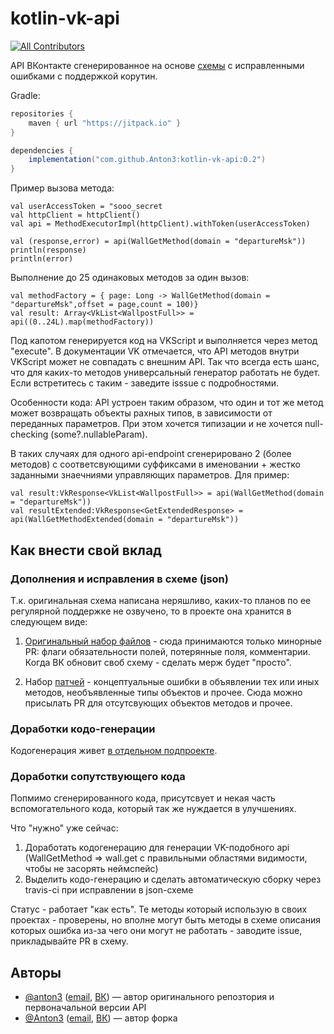 # kotlin-vk-api
[![All Contributors](https://img.shields.io/badge/all_contributors-2-orange.svg?style=flat-square)](#contributors)

API ВКонтакте сгенерированное на основе [схемы](https://github.com/VKCOM/vk-api-schema) с исправленными ошибками c поддержкой корутин.

Gradle:
```gradle
repositories {
    maven { url "https://jitpack.io" }
}
```

```gradle
dependencies {
    implementation("com.github.Anton3:kotlin-vk-api:0.2")
}
```

Пример вызова метода:
```
val userAccessToken = "sooo_secret
val httpClient = httpClient()
val api = MethodExecutorImpl(httpClient).withToken(userAccessToken)

val (response,error) = api(WallGetMethod(domain = "departureMsk"))
println(response)
println(error)
```

Выполнение до 25 одинаковых методов за один вызов:
```
val methodFactory = { page: Long -> WallGetMethod(domain = "departureMsk",offset = page,count = 100)}
val result: Array<VkList<WallpostFull>> = api((0..24L).map(methodFactory))
```
Под капотом генерируется код на VKScript и выполняется через метод "execute". В документации VK отмечается, что API методов внутри VKScript может не совпадать с внешним API. Так что всегда есть шанс, что для каких-то методов универсальный генератор работать не будет. Если встретитесь с таким - заведите isssue с подробностями.


Особенности кода:
API устроен таким образом, что один и тот же метод может возвращать объекты рахных типов, в зависимости от переданных параметров. При этом хочется типизации и не хочется null-checking (some?.nullableParam).

В таких случаях для одного api-endpoint сгенерировано 2 (более методов) с соответсвующими суффиксами в именовании + жестко заданными знаечниями управляющих параметров.
Для пример:
```
val result:VkResponse<VkList<WallpostFull>> = api(WallGetMethod(domain = "departureMsk"))
val resultExtended:VkResponse<GetExtendedResponse> = api(WallGetMethodExtended(domain = "departureMsk"))
```

## Как внести свой вклад
### Дополнения и исправления в схеме (json)
Т.к. оригинальная схема написана неряшливо, каких-то планов по ее регулярной поддержке не озвучено, то в проекте она хранится в следующем виде:

1. [Оригинальный набор файлов](https://github.com/Anton3/kotlin-vk-api/tree/master/generator/src/main/resources/schema) - сюда принимаются только минорные PR: флаги обязательности полей, потерянные поля, комментарии. Когда ВК обновит своб схему - сделать мерж будет "просто".

2. Набор [патчей](https://github.com/Anton3/kotlin-vk-api/tree/master/generator/src/main/resources/patch) - концептуальные ошибки в объявлении тех или иных методов, необъявленные типы объектов и прочее. Сюда можно присылать PR для отсутсвующих объектов методов и прочее.

### Доработки кодо-генерации
Кодогенерация живет [в отдельном подпроекте](https://github.com/Anton3/kotlin-vk-api/tree/master/generator).

### Доработки сопутствующего кода
Попмимо сгенерированного кода, присутсвует и некая часть вспомогательного кода, который так же нуждается в улучшениях.

Что "нужно" уже сейчас:
1. Доработать кодогенерацию для генерации VK-подобного api  (WallGetMethod => wall.get  с правильными областями видимости, чтобы не засорять неймспейс)
2. Выделить кодо-генерацию и сделать автоматическую сборку через travis-ci при исправлении в json-схеме

Статус - работает "как есть". Те методы который использую в своих проектах - проверены, но вполне могут быть методы в схеме описания которых ошибка из-за чего они могут не работать - заводите issue, прикладывайте PR в схему.

## Авторы

- [@anton3](https://github.com/anton3) ([email](mailto:alexandr.latushkin@gmail.com), [ВК](https://vk.com/id5518788)) —
автор оригинального репозтория и первоначальной версии API
- [@Anton3](https://github.com/Anton3) ([email](mailto:antony.zhilin@gmail.com), [ВК](https://vk.com/antonyzhilin)) —
автор форка
